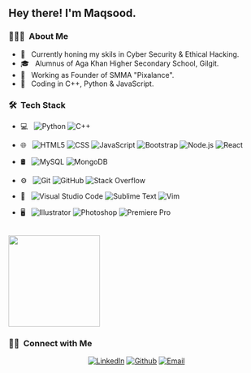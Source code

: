 <h2> Hey there! I'm Maqsood.</h2>

<h3> 👨🏻‍💻 &nbsp;About Me </h3>

- 🔭 &nbsp; Currently honing my skils in Cyber Security & Ethical Hacking.
- 🎓 &nbsp; Alumnus of Aga Khan Higher Secondary School, Gilgit.
- 💼 &nbsp; Working as Founder of SMMA "Pixalance".
- 🌱 &nbsp; Coding in C++, Python & JavaScript.

<h3> 🛠 &nbsp;Tech Stack</h3>

- 💻 &nbsp;
  ![Python](https://img.shields.io/badge/-Python-333333?style=flat&logo=python)
  ![C++](https://img.shields.io/badge/-C++-333333?style=flat&logo=C%2B%2B&logoColor=00599C)
  
- 🌐 &nbsp;
  ![HTML5](https://img.shields.io/badge/-HTML5-333333?style=flat&logo=HTML5)
  ![CSS](https://img.shields.io/badge/-CSS-333333?style=flat&logo=CSS3&logoColor=1572B6)
  ![JavaScript](https://img.shields.io/badge/-JavaScript-333333?style=flat&logo=javascript)
  ![Bootstrap](https://img.shields.io/badge/-Bootstrap-333333?style=flat&logo=bootstrap&logoColor=563D7C)
  ![Node.js](https://img.shields.io/badge/-Node.js-333333?style=flat&logo=node.js)
  ![React](https://img.shields.io/badge/-React-333333?style=flat&logo=react)
- 🛢 &nbsp;
  ![MySQL](https://img.shields.io/badge/-MySQL-333333?style=flat&logo=mysql)
  ![MongoDB](https://img.shields.io/badge/-MongoDB-333333?style=flat&logo=mongodb)
- ⚙️ &nbsp;
  ![Git](https://img.shields.io/badge/-Git-333333?style=flat&logo=git)
  ![GitHub](https://img.shields.io/badge/-GitHub-333333?style=flat&logo=github)
  ![Stack Overflow](https://img.shields.io/badge/-Stack%20Overflow-333333?style=flat&logo=stack-overflow)
- 🔧 &nbsp;
  ![Visual Studio Code](https://img.shields.io/badge/-Visual%20Studio%20Code-333333?style=flat&logo=visual-studio-code&logoColor=007ACC)
  ![Sublime Text](https://img.shields.io/badge/Sublime-333333?style=flat&logo=sublime-text)
  ![Vim](https://img.shields.io/badge/-Vim-333333?style=flat&logo=vim)
- 🖥 &nbsp;
  ![Illustrator](https://img.shields.io/badge/-Illustrator-333333?style=flat&logo=adobe-illustrator)
  ![Photoshop](https://img.shields.io/badge/-Photoshop-333333?style=flat&logo=adobe-photoshop)
  ![Premiere Pro](https://img.shields.io/badge/-Premiere%20Pro-333333?style=flat&logo=adobe-premiere-pro)

<br/>

<a href="https://github.com/mqsdraisk">
  <img height="180em" src="https://github-readme-stats.vercel.app/api?username=mqsdraisk&theme=buefy&show_icons=true" />
<!--   <img height="180em" src="https://github-readme-stats.vercel.app/api/top-langs/?username=mqsdraisk&theme=buefy&layout=compact" /> -->
</a>

<br/>

<h3> 🤝🏻 &nbsp;Connect with Me </h3>

<p align="center">
<a href="https://www.linkedin.com/in/mqsdraisk/"><img alt="LinkedIn" src="https://img.shields.io/badge/LinkedIn-Maqsood%20Rais-blue?style=flat-square&logo=linkedin"></a>
<a href="https://www.github.com/mqsdraisk/"><img alt="Github" src="https://img.shields.io/badge/Github-Maqsood%20Rais-blue?style=flat-square&logo=Github"></a>
<a href="mailto:dev.maqsoodraisk.protonmail.com"><img alt="Email" src="https://img.shields.io/badge/Email-dev.maqsoodraisk@protonmail.com-blue?style=flat-square&logo=gmail"></a>
</p>
